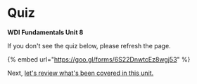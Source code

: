 # Quiz

**WDI Fundamentals Unit 8**

If you don't see the quiz below, please refresh the page.

{% embed url="https://goo.gl/forms/6S22DnwtcEz8wgj53" %}



Next, [let's review what's been covered in this unit.](control-flow-cheatsheet.md)

